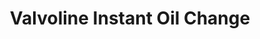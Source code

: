 ---
title: "Valvoline Instant Oil Change"
url: /amherst/valvoline-instant-oil-change/
shop: car repair
---